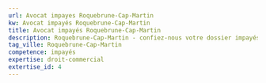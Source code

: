 ```yaml
---
url: Avocat impayes Roquebrune-Cap-Martin
kw: Avocat impayés Roquebrune-Cap-Martin
title: Avocat impayés Roquebrune-Cap-Martin
description: Roquebrune-Cap-Martin - confiez-nous votre dossier impayés
tag_ville: Roquebrune-Cap-Martin
competence: impayés
expertise: droit-commercial
extertise_id: 4
---
```

